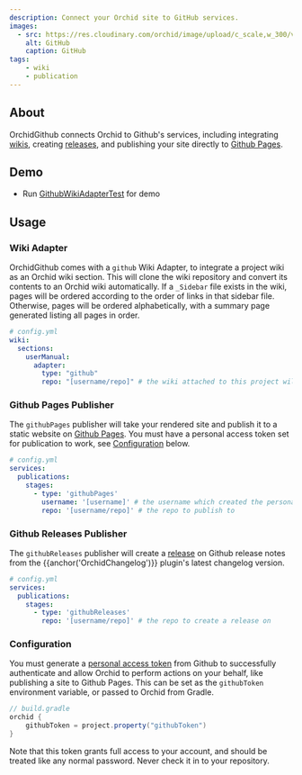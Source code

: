 ```yaml
---
description: Connect your Orchid site to GitHub services.
images:
  - src: https://res.cloudinary.com/orchid/image/upload/c_scale,w_300/v1558903744/plugins/github.png
    alt: GitHub
    caption: GitHub
tags:
    - wiki
    - publication
---
```


## About

OrchidGithub connects Orchid to Github's services, including integrating 
[wikis](https://help.github.com/en/articles/documenting-your-project-with-wikis), 
creating [releases](https://help.github.com/en/categories/releases), and publishing your site directly to 
[Github Pages](https://pages.github.com/). 

## Demo

- Run [GithubWikiAdapterTest](https://github.com/orchidhq/orchid/blob/dev/integrations/OrchidGithub/src/test/kotlin/com/eden/orchid/github/wiki/GithubWikiAdapterTest.kt) for demo

## Usage

### Wiki Adapter

OrchidGithub comes with a `github` Wiki Adapter, to integrate a project wiki as an Orchid wiki section. This will
clone the wiki repository and convert its contents to an Orchid wiki automatically. If a `_Sidebar` file exists in the
wiki, pages will be ordered according to the order of links in that sidebar file. Otherwise, pages will be ordered 
alphabetically, with a summary page generated listing all pages in order.

```yaml
# config.yml
wiki: 
  sections:
    userManual:
      adapter: 
        type: "github"
        repo: "[username/repo]" # the wiki attached to this project will be used
```

### Github Pages Publisher

The `githubPages` publisher will take your rendered site and publish it to a static website on 
[Github Pages](https://pages.github.com/). You must have a personal access token set for publication to work, see 
[Configuration](#configuration) below.

```yaml
# config.yml
services:
  publications:
    stages:
      - type: 'githubPages'
        username: '[username]' # the username which created the personal access token
        repo: '[username/repo]' # the repo to publish to
```

### Github Releases Publisher

The `githubReleases` publisher will create a [release](https://help.github.com/en/categories/releases) on Github release
notes from the {{anchor('OrchidChangelog')}} plugin's latest changelog version.

```yaml
# config.yml
services:
  publications:
    stages:
      - type: 'githubReleases'
        repo: '[username/repo]' # the repo to create a release on
```

### Configuration

You must generate a
[personal access token](https://help.github.com/en/articles/creating-a-personal-access-token-for-the-command-line) from 
Github to successfully authenticate and allow Orchid to perform actions on your behalf, like publishing a site to
Github Pages. This can be set as the `githubToken` environment variable, or passed to Orchid from Gradle.

```groovy
// build.gradle
orchid {
    githubToken = project.property("githubToken")
}
```

Note that this token grants full access to your account, and should be treated like any normal password. Never check it 
in to your repository.
